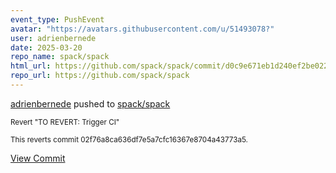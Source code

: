 ```yaml
---
event_type: PushEvent
avatar: "https://avatars.githubusercontent.com/u/51493078?"
user: adrienbernede
date: 2025-03-20
repo_name: spack/spack
html_url: https://github.com/spack/spack/commit/d0c9e671eb1d240ef2be022f31a42a4e4158c45a
repo_url: https://github.com/spack/spack
---
```


<a href='https://github.com/adrienbernede' target='_blank'>adrienbernede</a> pushed to <a href='https://github.com/spack/spack' target='_blank'>spack/spack</a>

<small>Revert "TO REVERT: Trigger CI"

This reverts commit 02f76a8ca636df7e5a7cfc16367e8704a43773a5.</small>

<a href='https://github.com/spack/spack/commit/d0c9e671eb1d240ef2be022f31a42a4e4158c45a' target='_blank'>View Commit</a>